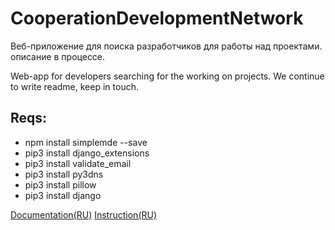 # CooperationDevelopmentNetwork
Веб-приложение для поиска разработчиков для работы над проектами.
описание в процессе.

Web-app for developers searching for the working on projects.
We continue to write readme, keep in touch.

## Reqs:
- npm install simplemde --save
- pip3 install django_extensions
- pip3 install validate_email
- pip3 install py3dns
- pip3 install pillow
- pip3 install django

[Documentation(RU)](https://docs.google.com/document/d/11DQPLyEXO4wGiOjyCECmzDpbmLmXNg7N-2RFP4ph8sQ/edit?usp=sharing)
[Instruction(RU)](https://docs.google.com/document/d/1ZeIIt4ALY7MvFpI23MWpzHaIglnV7sHKuklzxL1pE88/edit?usp=sharing)
